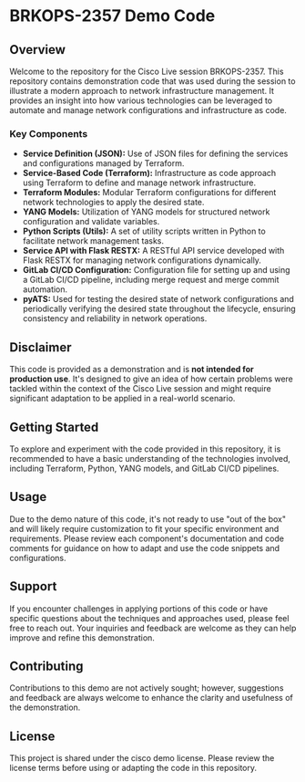 # BRKOPS-2357 Demo Code

## Overview

Welcome to the repository for the Cisco Live session BRKOPS-2357. This repository contains demonstration code that was used during the session to illustrate a modern approach to network infrastructure management. It provides an insight into how various technologies can be leveraged to automate and manage network configurations and infrastructure as code.

### Key Components

- **Service Definition (JSON):** Use of JSON files for defining the services and configurations managed by Terraform.
- **Service-Based Code (Terraform):** Infrastructure as code approach using Terraform to define and manage network infrastructure.
- **Terraform Modules:** Modular Terraform configurations for different network technologies to apply the desired state.
- **YANG Models:** Utilization of YANG models for structured network configuration and validate variables.
- **Python Scripts (Utils):** A set of utility scripts written in Python to facilitate network management tasks.
- **Service API with Flask RESTX:** A RESTful API service developed with Flask RESTX for managing network configurations dynamically.
- **GitLab CI/CD Configuration:** Configuration file for setting up and using a GitLab CI/CD pipeline, including merge request and merge commit automation.
- **pyATS:** Used for testing the desired state of network configurations and periodically verifying the desired state throughout the lifecycle, ensuring consistency and reliability in network operations.

## Disclaimer

This code is provided as a demonstration and is **not intended for production use**. It's designed to give an idea of how certain problems were tackled within the context of the Cisco Live session and might require significant adaptation to be applied in a real-world scenario.

## Getting Started

To explore and experiment with the code provided in this repository, it is recommended to have a basic understanding of the technologies involved, including Terraform, Python, YANG models, and GitLab CI/CD pipelines.

## Usage

Due to the demo nature of this code, it's not ready to use "out of the box" and will likely require customization to fit your specific environment and requirements. Please review each component's documentation and code comments for guidance on how to adapt and use the code snippets and configurations.

## Support

If you encounter challenges in applying portions of this code or have specific questions about the techniques and approaches used, please feel free to reach out. Your inquiries and feedback are welcome as they can help improve and refine this demonstration. 

## Contributing

Contributions to this demo are not actively sought; however, suggestions and feedback are always welcome to enhance the clarity and usefulness of the demonstration.

## License

This project is shared under the cisco demo license. Please review the license terms before using or adapting the code in this repository.
